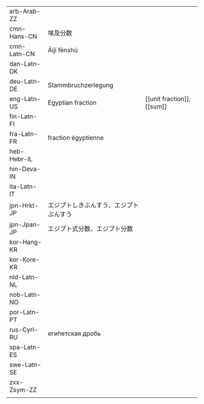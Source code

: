 | | | |
|-|-|-|
| arb-Arab-ZZ |  |  |
| cmn-Hans-CN | 埃及分数 |  |
| cmn-Latn-CN | Āijí fēnshù |  |
| dan-Latn-DK |  |  |
| deu-Latn-DE | Stammbruchzerlegung |  |
| eng-Latn-US | Egyptian fraction | [[unit fraction]]; [[sum]] |
| fin-Latn-FI |  |  |
| fra-Latn-FR | fraction égyptienne |  |
| heb-Hebr-IL |  |  |
| hin-Deva-IN |  |  |
| ita-Latn-IT |  |  |
| jpn-Hrkt-JP | エジプトしきぶんすう、エジプトぶんすう |  |
| jpn-Jpan-JP | エジプト式分数、エジプト分数 |  |
| kor-Hang-KR |  |  |
| kor-Kore-KR |  |  |
| nld-Latn-NL |  |  |
| nob-Latn-NO |  |  |
| por-Latn-PT |  |  |
| rus-Cyrl-RU | еги́петская дробь |  |
| spa-Latn-ES |  |  |
| swe-Latn-SE |  |  |
| zxx-Zsym-ZZ |  |  |
|  |  |  |
